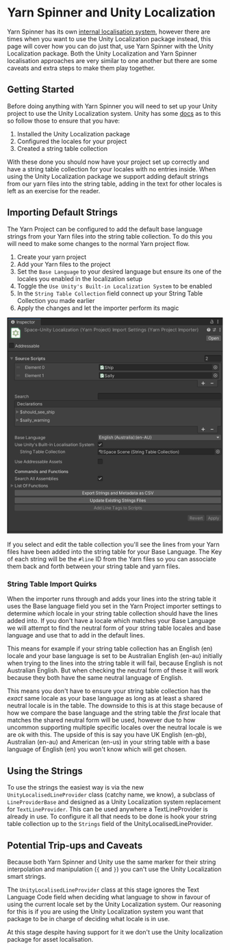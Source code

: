# Yarn Spinner and Unity Localization

Yarn Spinner has its own [internal localisation system](./inbuilt-localisation.md), however there are times when you want to use the Unity Localization package instead, this page will cover how you can do just that, use Yarn Spinner with the Unity Localization package.
Both the Unity Localization and Yarn Spinner localisation approaches are very similar to one another but there are some caveats and extra steps to make them play together.

## Getting Started

Before doing anything with Yarn Spinner you will need to set up your Unity project to use the Unity Localization system.
Unity has some [docs](https://docs.unity3d.com/Packages/com.unity.localization@1.0/manual/index.html) as to this so follow those to ensure that you have:

1. Installed the Unity Localization package
2. Configured the locales for your project
3. Created a string table collection

With these done you should now have your project set up correctly and have a string table collection for your locales with no entries inside.
When using the Unity Localization package we support adding default strings from our yarn files into the string table, adding in the text for other locales is left as an exercise for the reader.

## Importing Default Strings

The Yarn Project can be configured to add the default base language strings from your Yarn files into the string table collection.
To do this you will need to make some changes to the normal Yarn project flow.

1. Create your yarn project
2. Add your Yarn files to the project
3. Set the `Base Language` to your desired language but ensure its one of the locales you enabled in the localization setup
4. Toggle the `Use Unity's Built-in Localization System` to be enabled
5. In the `String Table Collection` field connect up your String Table Collection you made earlier
6. Apply the changes and let the importer perform its magic

![A correctly configured Yarn project for using the Unity Localization package.](../../.gitbook/assets/yarn-proj-configured-unity-localisation.png)

If you select and edit the table collection you'll see the lines from your Yarn files have been added into the string table for your Base Language.
The Key of each string will be the `#line` ID from the Yarn files so you can associate them back and forth between your string table and yarn files.

### String Table Import Quirks

When the importer runs through and adds your lines into the string table it uses the Base language field you set in the Yarn Project importer settings to determine *which* locale in your string table collection should have the lines added into.
If you don't have a locale which matches your Base Language we will attempt to find the neutral form of your string table locales and base language and use that to add in the default lines.

This means for example if your string table collection has an English (en) locale and your base language is set to be Australian English (en-au) initially when trying to the lines into the string table it will fail, because English is not Australian English.
But when checking the neutral form of these it will work because they both have the same neutral language of English.

This means you don't have to ensure your string table collection has the *exact* same locale as your base language as long as at least a shared neutral locale is in the table.
The downside to this is at this stage because of how we compare the base language and the string table the *first* locale that matches the shared neutral form will be used, however due to how uncommon supporting multiple specific locales over the neutral locale is we are ok with this.
The upside of this is say you have UK English (en-gb), Australian (en-au) and American (en-us) in your string table with a base language of English (en) you won't know which will get chosen.

## Using the Strings

To use the strings the easiest way is via the new `UnityLocalisedLineProvider` class (catchy name, we know), a subclass of `LineProviderBase` and designed as a Unity Localization system replacement for `TextLineProvider`.
This can be used anywhere a TextLineProvider is already in use.
To configure it all that needs to be done is hook your string table collection up to the `Strings` field of the UnityLocalisedLineProvider.

## Potential Trip-ups and Caveats

Because both Yarn Spinner and Unity use the same marker for their string interpolation and manipulation (`{` and `}`) you can't use the Unity Localization smart strings.

The `UnityLocalisedLineProvider` class at this stage ignores the Text Language Code field when deciding what language to show in favour of using the current locale set by the Unity Localization system.
Our reasoning for this is if you are using the Unity Localization system you want that package to be in charge of deciding what locale is in use.

At this stage despite having support for it we don't use the Unity localization package for asset localisation.
